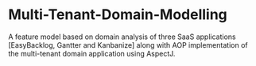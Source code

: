 # Multi-Tenant-Domain-Modelling
A feature model based on domain analysis of three SaaS applications [EasyBacklog, Gantter and Kanbanize] along with AOP implementation of the multi-tenant domain application using AspectJ.
